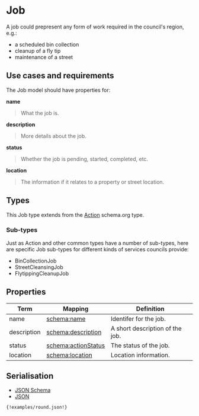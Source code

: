 
# Job

A job could prepresent any form of work required in the council's region, e.g.:

* a scheduled bin collection
* cleanup of a fly tip
* maintenance of a street


## Use cases and requirements

The Job model should have properties for:

**name**

> What the job is.

**description**

> More details about the job.

**status**

> Whether the job is pending, started, completed, etc.

**location**

> The information if it relates to a property or street location.


## Types

This Job type extends from the [Action](http://schema.org/Action) schema.org type.

### Sub-types

Just as Action and other common types have a number of sub-types, here are specific Job sub-types for different kinds of services councils provide:

* BinCollectionJob
* StreetCleansingJob
* FlytippingCleanupJob


## Properties

Term     | Mapping | Definition
---------|---------|-----------
name | [schema:name](http://schema.org/name) | Identifer for the job.
description | [schema:description](https://schema.org/description) | A short description of the job.
status | [schema:actionStatus](http://schema.org/actionStatus) | The status of the job.
location | [schema:location](http://schema.org/location) | Location information.


## Serialisation

<div>

  <!-- Nav tabs -->
  <ul class="nav nav-tabs" role="tablist">
    <li role="presentation"><a href="#schema" aria-controls="schema" role="tab" data-toggle="tab">JSON Schema</a></li>
    <li role="presentation" class="active"><a href="#json" aria-controls="json" role="tab" data-toggle="tab">JSON</a></li>
  </ul>

  <!-- Tab panes -->
  <div class="tab-content">
    <div role="tabpanel" class="tab-pane" id="schema">
    </div>
    <div role="tabpanel" class="tab-pane active" id="json">
      <pre><code class="hljs json">{!examples/round.json!}</code></pre>
    </div>
  </div>

</div>




